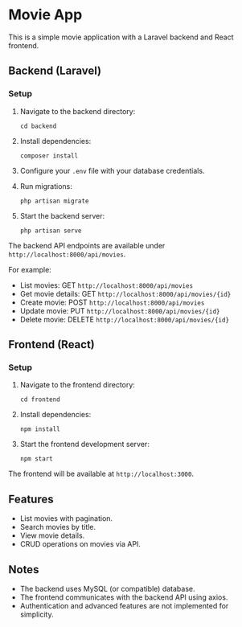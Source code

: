 # Movie App

This is a simple movie application with a Laravel backend and React frontend.

## Backend (Laravel)

### Setup

1. Navigate to the backend directory:
   ```
   cd backend
   ```

2. Install dependencies:
   ```
   composer install
   ```

3. Configure your `.env` file with your database credentials.

4. Run migrations:
   ```
   php artisan migrate
   ```

5. Start the backend server:
   ```
   php artisan serve
   ```

The backend API endpoints are available under `http://localhost:8000/api/movies`.

For example:
- List movies: GET `http://localhost:8000/api/movies`
- Get movie details: GET `http://localhost:8000/api/movies/{id}`
- Create movie: POST `http://localhost:8000/api/movies`
- Update movie: PUT `http://localhost:8000/api/movies/{id}`
- Delete movie: DELETE `http://localhost:8000/api/movies/{id}`

## Frontend (React)

### Setup

1. Navigate to the frontend directory:
   ```
   cd frontend
   ```

2. Install dependencies:
   ```
   npm install
   ```

3. Start the frontend development server:
   ```
   npm start
   ```

The frontend will be available at `http://localhost:3000`.

## Features

- List movies with pagination.
- Search movies by title.
- View movie details.
- CRUD operations on movies via API.

## Notes

- The backend uses MySQL (or compatible) database.
- The frontend communicates with the backend API using axios.
- Authentication and advanced features are not implemented for simplicity.
